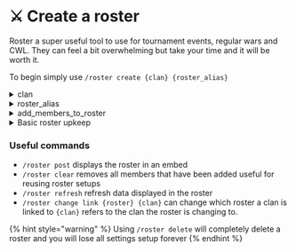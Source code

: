 # ⚔️ Create a roster

Roster a super useful tool to use for tournament events, regular wars and CWL. They can feel a bit overwhelming but take your time and it will be worth it.

To begin simply use `/roster create {clan} {roster_alias}`

<details>

<summary>clan</summary>

It will choose what clan the roster is linked to (effects commands later)

</details>

<details>

<summary>roster_alias</summary>

It will pick the display name when viewing the roster such as 'Clan1 CWL'

</details>

<details>

<summary>add_members_to_roster</summary>

It will simply add all clan members automatically

</details>

<details>

<summary>Basic roster upkeep</summary>

#### All use the `{roster}` flag for the name

*

</details>



### Useful commands

* `/roster post` displays the roster in an embed
* `/roster clear` removes all members that have been added useful for reusing roster setups
* `/roster refresh` refresh data displayed in the roster
* `/roster change link {roster} {clan}` can change which roster a clan is linked to `{clan}` refers to the clan the roster is changing to.



{% hint style="warning" %}
Using `/roster delete` will completely delete a roster and you will lose all settings setup forever
{% endhint %}
